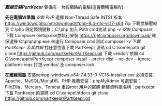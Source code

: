 ***離線安裝PartKeepr***
要備有一台有網路的電腦(這邊簡稱電腦W)

**先在電腦W準備**
*安裝 PHP*
選擇 Non-Thread Safe (NTS) 版本
https://windows.php.net/download/#php-8.4-nts-vs17-x64
Zip 下載並解壓縮到 C:\php
設定環境變數：C:\php 加入 Path
cmd測試 php -v
*安裝 Composer*
下載 Composer-Setup.exe並執行安裝
https://getcomposer.org/download/
確保選擇 C:\php\php.exe 來運行 Composer
cmd測試 composer -v
*下載 PartKeepr 及其依賴*
找任意位置下載 PartKeepr 源碼
cd C:\some\path
git clone https://github.com/partkeepr/PartKeepr.git
下載 vendor/ 依賴
cd C:\some\path\PartKeepr
composer install --prefer-dist --no-dev --ignore-platform-reqs
打包 vendor/ 及 composer.lock

**在離線電腦**
安裝xampp-windows-x64-7.4.33-0-VC15-installer.exe
	必須安裝：Apache、MySQL/MariaDB、PHP
	推薦安裝：phpMyAdmin
	可選安裝：FileZilla、Mercury、Tomcat
重設root 用戶的密碼
新建資料庫名稱：partkeepr
下載 PartKeepr 的源碼 
	cd C:\xampp\htdocs
	git clone https://github.com/partkeepr/PartKeepr.git
